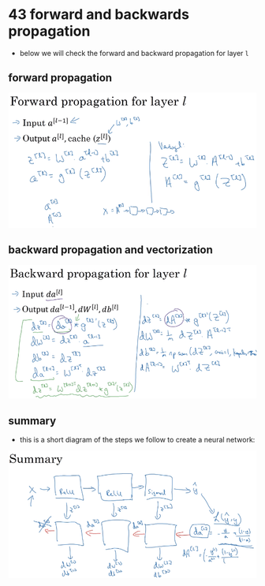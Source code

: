 # 43 forward and backwards propagation

- below we will check the forward and backward propagation for layer `l`

## forward propagation

![image](images/image_60.png)

## backward propagation and vectorization

![image](images/image_61.png)

## summary

- this is a short diagram of the steps we follow to create a neural network:

![image](images/image_62.png)
